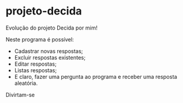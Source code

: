 # projeto-decida
 Evolução do projeto Decida por mim!

Neste programa é possível:

- Cadastrar novas respostas;
- Excluir respostas existentes;
- Editar respostas;
- Listas respostas;
- E claro, fazer uma pergunta ao programa
e receber uma resposta aleatória.

Divirtam-se
